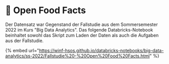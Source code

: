# 📂 Open Food Facts

Der Datensatz war Gegenstand der Fallstudie aus dem Sommersemester 2022 im Kurs "Big Data Analytics". Das folgende Databricks-Notebook beinhaltet sowohl das Skript zum Laden der Daten als auch die Aufgaben aus der Fallstudie.

{% embed url="https://winf-hsos.github.io/databricks-notebooks/big-data-analytics/ss-2022/Fallstudie%20-%20Open%20Food%20Facts.html" %}
